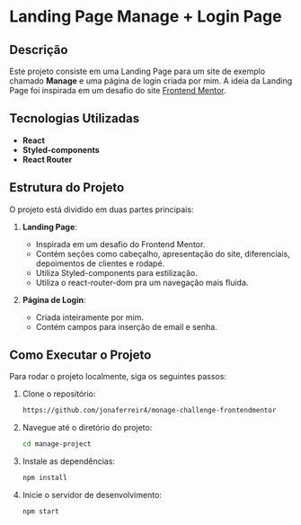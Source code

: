 # Landing Page Manage + Login Page

## Descrição

Este projeto consiste em uma Landing Page para um site de exemplo chamado **Manage** e uma página de login criada por mim. A ideia da Landing Page foi inspirada em um desafio do site [Frontend Mentor](https://www.frontendmentor.io/).

## Tecnologias Utilizadas

- **React**
- **Styled-components**
- **React Router**

## Estrutura do Projeto

O projeto está dividido em duas partes principais:

1. **Landing Page**:
    - Inspirada em um desafio do Frontend Mentor.
    - Contém seções como cabeçalho, apresentação do site, diferenciais, depoimentos de clientes e rodapé.
    - Utiliza Styled-components para estilização.
    - Utiliza o react-router-dom pra um navegação mais fluida.

2. **Página de Login**:
    - Criada inteiramente por mim.
    - Contém campos para inserção de email e senha.

## Como Executar o Projeto

Para rodar o projeto localmente, siga os seguintes passos:

1. Clone o repositório:
    ```bash
    https://github.com/jonaferreir4/monage-challenge-frontendmentor
    ```

2. Navegue até o diretório do projeto:
    ```bash
    cd manage-project
    ```

3. Instale as dependências:
    ```bash
    npm install
    ```

4. Inicie o servidor de desenvolvimento:
    ```bash
    npm start
    ```